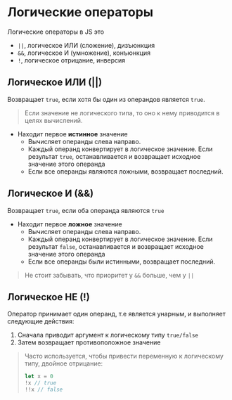 # Логические операторы

Логические операторы в JS это 
- `||`, логическое ИЛИ (сложение), дизъюнкция
- `&&`, логическое И (умножение), конъюнкция
- `!`, логическое отрицание, инверсия

## Логическое ИЛИ (||)

Возвращает `true`, если хотя бы один из операндов является `true`.

> Если значение не логического типа, то оно к нему приводится в целях вычислений.

- Находит первое **истинное** значение
  - Вычисляет операнды слева направо.
  - Каждый операнд конвертирует в логическое значение. Если результат `true`, останавливается
  и возвращает исходное значение этого операнда
  - Если все операнды являются ложными, возвращает последний.

## Логическое И (&&)

Возвращает `true`, если оба операнда являются `true`

- Находит первое **ложное** значение
  - Вычисляет операнды слева направо.
  - Каждый операнд конвертирует в логическое значение. Если результат `false`, останавливается
  и возвращает исходное значение этого операнда
  - Если все операнды были истинными, возвращает последний.

> Не стоит забывать, что приоритет у `&&` больше, чем у `||`

## Логическое НЕ (!)

Оператор принимает один операнд, т.е является унарным, и выполняет следующие действия:

1. Сначала приводит аргумент к логическому типу `true/false`
2. Затем возвращает противоположное значение

> Часто используется, чтобы привести переменную к логическому типу,
> двойное отрицание:
> 
> ```js
> let x = 0
> !x // true
> !!x // false
> ```
